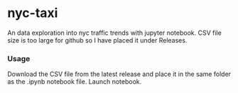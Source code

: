 # nyc-taxi
An data exploration into nyc traffic trends with jupyter notebook. CSV file size is too large for github so I have placed it under Releases.

### Usage
Download the CSV file from the latest release and place it in the same folder as the .ipynb notebook file. Launch notebook.
